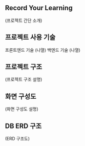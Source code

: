 Record Your Learning
---
(프로젝트 간단 소개)


프로젝트 사용 기술
---
프론트엔드 기술
(나열)
백엔드 기술
(나열)


프로젝트 구조
---
(프로젝트 구조 설명)


화면 구성도
---
(화면 구성도 설명)


DB ERD 구조
---
(ERD 구조도)
